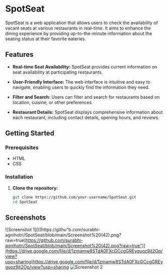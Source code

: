 # SpotSeat

SpotSeat is a web application that allows users to check the availability of vacant seats at various restaurants in real-time. It aims to enhance the dining experience by providing up-to-the-minute information about the seating status at their favorite eateries.

## Features

- **Real-time Seat Availability:** SpotSeat provides current information on seat availability at participating restaurants.

- **User-Friendly Interface:** The web interface is intuitive and easy to navigate, enabling users to quickly find the information they need.

- **Filter and Search:** Users can filter and search for restaurants based on location, cuisine, or other preferences.

- **Restaurant Details:** SpotSeat displays comprehensive information about each restaurant, including contact details, opening hours, and reviews.

## Getting Started

### Prerequisites

- HTML
- CSS

### Installation

1. **Clone the repository:**

   ```bash
   git clone https://github.com/your-username/SpotSeat.git
   cd SpotSeat
## Screenshots

![Screenshot 1][((https://githu"b.com/surabhi-agnihotri/SpotSeat/blob/main/Screenshot%20(42).png?raw=true)https://github.com/surabhi-agnihotri/SpotSeat/blob/main/Screenshot%20(42).png?raw=true")](https://drive.google.com/file/d/1zmamw8STdA0FXcGCcgGREyguoz9it2Op/view?usp=sharing)https://drive.google.com/file/d/1zmamw8STdA0FXcGCcgGREyguoz9it2Op/view?usp=sharing
![Screenshot 2](images/screenshot2.png)
